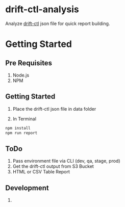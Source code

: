 # drift-ctl-analysis

Analyze [drift-ctl](https://driftctl.com/) json file for quick report building.

# Getting Started 

## Pre Requisites 

1. Node.js 
1. NPM

## Getting Started 

1. Place the drift-ctl json file in data folder 


2. In Terminal 

```sh
npm install 
npm run report
```

## ToDo 

1. Pass environment file via CLI (dev, qa, stage, prod)
2. Get the drift-ctl output from S3 Bucket 
3. HTML or CSV  Table Report 

## Development 

1. 